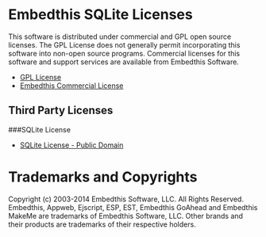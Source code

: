 Embedthis SQLite Licenses
===

This software is distributed under commercial and GPL open source licenses.
The GPL License does not generally permit incorporating this software into
non-open source programs. Commercial licenses for this software and support
services are available from Embedthis Software.

* [GPL License](http://www.gnu.org/licenses/gpl-2.0.html)
* [Embedthis Commercial License](http://embedthis.com/licensing/)

Third Party Licenses
---

###SQLite License

* [SQLite License - Public Domain](ttp://embedthis.com/licensing/)

Trademarks and Copyrights
===
Copyright (c) 2003-2014 Embedthis Software, LLC. All Rights Reserved.
Embedthis, Appweb, Ejscript, ESP, EST, Embedthis GoAhead and Embedthis MakeMe 
are trademarks of Embedthis Software, LLC. Other brands and their products 
are trademarks of their respective holders.

